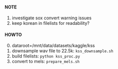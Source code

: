 #### NOTE
1. investigate sox convert warning issues
2. keep korean in filelists for readability?

#### HOWTO
0. dataroot=/mnt/data/datasets/kaggle/kss
1. downsample wav file to 22.5k: `kss_downsample.sh`
2. build filelists: `python kss_proc.py`
3. convert to mels: `prepare_mels.sh`
